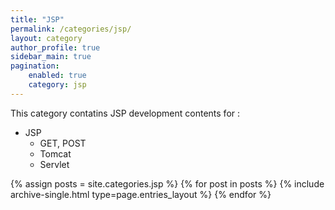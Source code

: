 ```yaml
---
title: "JSP"
permalink: /categories/jsp/
layout: category
author_profile: true
sidebar_main: true
pagination:
    enabled: true
    category: jsp
---
```


This category contatins JSP development contents for :

- JSP
    - GET, POST
    - Tomcat
    - Servlet

{% assign posts = site.categories.jsp %}
{% for post in posts %} 
    {% include archive-single.html type=page.entries_layout %} 
{% endfor %}